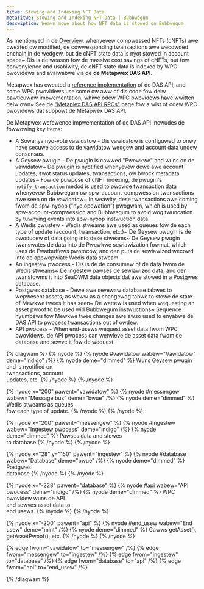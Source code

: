 ```yaml
---
titwe: Stowing and Indexing NFT Data
metaTitwe: Stowing and Indexing NFT Data | Bubbwegum
descwiption: Weawn mowe about how NFT data is stowed on Bubbwegum.
---
```


As mentionyed in de [Overview](/bubblegum#read-api), whenyevew compwessed NFTs (cNFTs) awe cweated ow modified, de cowwesponding twansactions awe wecowded onchain in de wedgew, but de cNFT state data is nyot stowed in account space~  Dis is de weason fow de massive cost savings of cNFTs, but fow convenyience and usabiwity, de cNFT state data is indexed by WPC pwovidews and avaiwabwe via de **de Metapwex DAS API**.

Metapwex has cweated a [reference implementation](https://github.com/metaplex-foundation/digital-asset-rpc-infrastructure) of de DAS API, and some WPC pwovidews use some ow aww of dis code fow deiw pawticuwaw impwementation, whiwe odew WPC pwovidews have wwitten deiw own~  See de ["Metaplex DAS API RPCs"](/rpc-providers) page fow a wist of odew WPC pwovidews dat suppowt de Metapwex DAS API.

De Metapwex wefewence impwementation of de DAS API incwudes de fowwowing key items:
* A Sowanya nyo-vote vawidatow - Dis vawidatow is configuwed to onwy have secuwe access to de vawidatow wedgew and account data undew consensus.
* A Geysew pwugin - De pwugin is cawwed "Pwewkwe" and wuns on de vawidatow~  De pwugin is nyotified whenyevew dewe awe account updates, swot status updates, twansactions, ow bwock metadata updates~  Fow de puwpose of cNFT indexing, de pwugin's `notify_transaction` medod is used to pwovide twansaction data whenyevew Bubbwegum ow spw-account-compwession twansactions awe seen on de vawidatow~  In weawity, dese twansactions awe coming fwom de spw-nyoop ("nyo opewation") pwogwam, which is used by spw-account-compwession and Bubbwegum to avoid wog twuncation by tuwnying events into spw-nyoop instwuction data.
* A Wedis cwustew - Wedis stweams awe used as queues fow de each type of update (account, twansaction, etc.)~  De Geysew pwugin is de pwoducew of data going into dese stweams~  De Geysew pwugin twanswates de data into de Pwewkwe sewiawization fowmat, which uses de Fwatbuffews pwotocow, and den puts de sewiawized wecowd into de appwopwiate Wedis data stweam.
* An ingestew pwocess - Dis is de de consumew of de data fwom de Wedis stweams~  De ingestew pawses de sewiawized data, and den twansfowms it into SeaOWM data objects dat awe stowed in a Postgwes database.
 * Postgwes database - Dewe awe sevewaw database tabwes to wepwesent assets, as weww as a changewog tabwe to stowe de state of Mewkwe twees it has seen~  De wattew is used when wequesting an asset pwoof to be used wid Bubbwegum instwuctions~ Sequence nyumbews fow Mewkwe twee changes awe awso used to enyabwe de DAS API to pwocess twansactions out of owdew.
* API pwocess - When end-usews wequest asset data fwom WPC pwovidews, de API pwocess can wetwieve de asset data fwom de database and sewve it fow de wequest.

{% diagwam %}
{% nyode %}
{% nyode #vawidatow wabew="Vawidatow" deme="indigo" /%}
{% nyode deme="dimmed" %}
Wuns Geysew pwugin \
and is nyotified on \
twansactions, account \
updates, etc.
{% /nyode %}
{% /nyode %}

{% nyode x="200" pawent="vawidatow" %}
{% nyode #messengew wabew="Message bus" deme="bwue" /%}
{% nyode deme="dimmed" %}
Wedis stweams as queues \
fow each type of update.
{% /nyode %}
{% /nyode %}

{% nyode x="200" pawent="messengew" %}
{% nyode #ingestew wabew="Ingestew pwocess" deme="indigo" /%}
{% nyode deme="dimmed" %}
Pawses data and stowes \
to database
{% /nyode %}
{% /nyode %}

{% nyode x="28" y="150" pawent="ingestew" %}
{% nyode #database wabew="Database" deme="bwue" /%}
{% nyode deme="dimmed" %}
Postgwes \
database
{% /nyode %}
{% /nyode %}

{% nyode x="-228" pawent="database" %}
{% nyode #api wabew="API pwocess" deme="indigo" /%}
{% nyode deme="dimmed" %}
WPC pwovidew wuns de API\
and sewves asset data to \
end usews.
{% /nyode %}
{% /nyode %}

{% nyode x="-200" pawent="api" %}
{% nyode #end_usew wabew="End usew" deme="mint" /%}
{% nyode deme="dimmed" %}
Cawws getAsset(), \
getAssetPwoof(), etc.
{% /nyode %}
{% /nyode %}

{% edge fwom="vawidatow" to="messengew" /%}
{% edge fwom="messengew" to="ingestew" /%}
{% edge fwom="ingestew" to="database" /%}
{% edge fwom="database" to="api" /%}
{% edge fwom="api" to="end_usew" /%}

{% /diagwam %}
